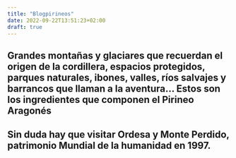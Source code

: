 ```yaml
---
title: "Blogpirineos"
date: 2022-09-22T13:51:23+02:00
draft: true
---
```


## Grandes montañas y glaciares que recuerdan el origen de la cordillera, espacios protegidos, parques naturales, ibones, valles, ríos salvajes y barrancos que llaman a la aventura… Estos son los ingredientes que componen el Pirineo Aragonés

## Sin duda hay que visitar Ordesa y Monte Perdido, patrimonio Mundial de la humanidad en 1997.

